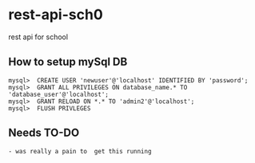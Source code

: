 # rest-api-sch0
rest api for school


## How to setup mySql DB
    mysql>  CREATE USER 'newuser'@'localhost' IDENTIFIED BY 'password';
    mysql>  GRANT ALL PRIVILEGES ON database_name.* TO 'database_user'@'localhost';
    mysql>  GRANT RELOAD ON *.* TO 'admin2'@'localhost';
    mysql>  FLUSH PRIVLEGES


## Needs TO-DO
    - was really a pain to  get this running
